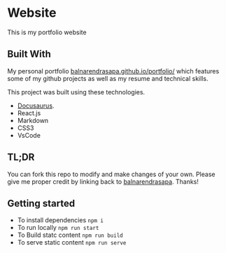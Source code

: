 # Website

This is my portfolio website

## Built With

My personal portfolio <a href="https://balnarendrasapa.github.io/portfolio/" target="_blank">balnarendrasapa.github.io/portfolio/</a> which features some of my github projects as well as my resume and technical skills.<br/>

This project was built using these technologies.

- [Docusaurus](https://docusaurus.io/).
- React.js
- Markdown
- CSS3
- VsCode

## TL;DR

You can fork this repo to modify and make changes of your own. Please give me proper credit by linking back to [balnarendrasapa](https://github.com/balnarendrasapa/portfolio). Thanks!

## Getting started

- To install dependencies `npm i`
- To run locally `npm run start`
- To Build statc content `npm run build`
- To serve static content `npm run serve`
